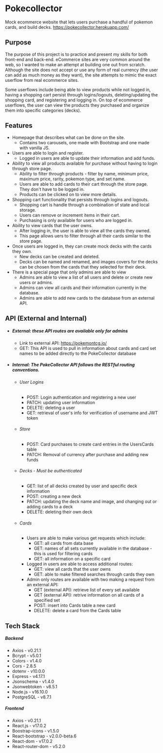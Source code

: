 **Pokecollector**
=====================================

Mock ecommerce website that lets users purchase a handful of pokemon cards, and build decks. 
https://pokecollector.herokuapp.com/

**Purpose**
---------------

The purpose of this project is to practice and present my skills for both front-end and back-end. eCommerce sites are very common around the web, so I wanted to make an attempt at building one out from scratch. Although the site does not accept or use any form of real currency (the user can add as much money as they want), the site attempts to mimic the exact userflow from real ecommerce sites. 

Some userflows include being able to view products while not logged in, having a shopping cart persist through logins/logouts, deleting/updating the shopping card, and registering and logging in. On top of ecommerce userflows, the user can view the products they purchased and organize them into specific categories (decks).

**Features**
---------------
- Homepage that describes what can be done on the site.
    - Contains two carousels, one made with Bootstrap and one made with vanilla JS.
- Users are able to login and register.
    - Logged in users are able to update their information and add funds.
- Ability to view all products available for purchase without having to login through store page.
    - Ability to filter through products - filter by name, minimum price, maximum price, rarity, pokemon type, and set name.
    - Users are able to add cards to their cart through the store page. They don't have to be logged in.
    - Products can be clicked on to view more details.
- Shopping cart functionality that persists through logins and logouts.
    - Shopping cart is handle through a combination of state and local storage.
    - Users can remove or increment items in their cart.
    - Purchasing is only available for users who are logged in.
- Ability to view cards that the user owns.
    - After logging in, the user is able to view all the cards they owned.
    - This page allows uers to filter through all their cards similar to the store page. 
- Once users are logged in, they can create mock decks with the cards they own.
    - New decks can be created and deleted.
    - Decks can be named and renamed, and images covers for the decks can be chosen from the cards that they selected for their deck.
- There is a special page that only admins are able to view
    - Admins are able to view a list of all users and delete or create new users or admins.
    - Admins can view all cards and their information currently in the database.
    - Admins are able to add new cards to the database from an external API. 

**API** (External and Internal)
---------------
- ##### External: these API routes are available only for admins
    - Link to external API: https://pokemontcg.io/
    - GET: This API is used to pull in information about cards and card set names to be added directly to the PokeCollector database
- ##### Internal: The PokeCollector API follows the RESTful routing conventions.
    - ###### User Logins
        - POST: Login authentication and registering a new user 
        - PATCH: updating user information
        - DELETE: deleting a user
        - GET: retrieval of user's info for verification of username and JWT token
    - ###### Store
        - POST: Card purchases to create card entries in the UsersCards table
        - PATCH: Removal of currency after purchase and adding new funds
    - ###### Decks - Must be authenticated
        - GET: list of all decks created by user and specific deck information
        - POST: creating a new deck
        - PATCH: updating the deck name and image, and changing out or adding cards to a deck 
        - DELETE: deleting their own deck
    - ###### Cards
        - Users are able to make various get requests which include: 
            - GET: all cards from data base
            - GET: names of all sets currently available in the database - this is used for filtering cards
            - GET: all information on a specific card
        - Logged in users are able to access additional routes:
            - GET: view all cards that the user owns
            - GET: able to make filtered searches through cards they own
        - Admin only routes are available with two making a request from an external API:
            - GET (external API): retrieve list of every set available
            - GET (external API): retrive information on all cards of a specified set
            - POST: insert into Cards table a new card
            - DELETE: delete a card from the Cards table
            
**Tech Stack**
---------------
##### Backend
- Axios - v0.21.1
- Bcrypt - v5.0.1
- Colors - v1.4.0
- Cors - 2.8.5
- dotenv - v10.0.0
- Express - v4.17.1
- Jsonschema - v1.4.0
- Jsonwebtoken - v8.5.1
- Node.js - v16.10.0
- PostgreSQL - v8.7.1
##### Frontend
- Axios - v0.21.1
- React.js - v17.0.2
- Boostrap-icons - v1.5.0
- React-bootstrap - v2.0.0-beta.6
- React-dom - v17.0.2
- React-router-dom - v5.2.0